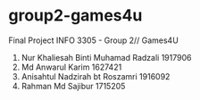 # group2-games4u
Final Project INFO 3305 - Group 2// Games4U

1. Nur Khaliesah Binti Muhamad Radzali 1917906
2. Md Anwarul Karim 1627421
3. Anisahtul Nadzirah bt Roszamri 1916092
4. Rahman Md Sajibur 1715205
